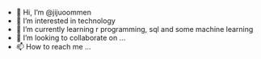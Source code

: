 - 👋 Hi, I’m @jijuoommen
- 👀 I’m interested in technology
- 🌱 I’m currently learning r programming, sql and some machine learning
- 💞️ I’m looking to collaborate on ...
- 📫 How to reach me ...

<!---
jijuoommen/jijuoommen is a ✨ special ✨ repository because its `README.md` (this file) appears on your GitHub profile.
You can click the Preview link to take a look at your changes.
--->
